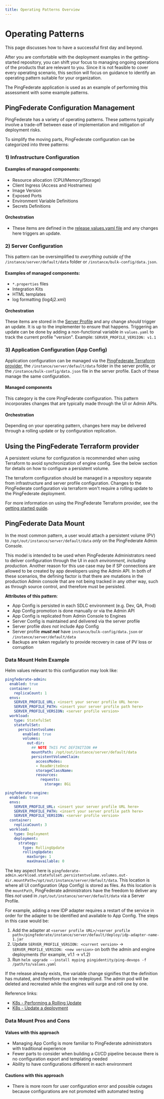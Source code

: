 ```yaml
---
title: Operating Patterns Overview
---
```

# Operating Patterns

This page discusses how to have a successful first day and beyond.

After you are comfortable with the deployment examples in the getting-started repository, you can shift your focus to managing ongoing operations of the products that are relevant to you. Since it is not feasible to cover every operating scenario, this section will focus on guidance to identify an operating pattern suitable for your organization.

The PingFederate application is used as an example of performing this assessment with some example patterns.

## PingFederate Configuration Management

PingFederate has a variety of operating patterns. These patterns typically involve a trade-off between ease of implementation and mitigation of deployment risks.

To simplify the moving parts, PingFederate configuration can be categorized into three patterns:

### 1) Infrastructure Configuration

#### Examples of managed components:
  -  Resource allocation (CPU/Memory/Storage)
  -  Client Ingress (Access and Hostnames)
  -  Image Version
  -  Exposed Ports
  -  Environment Variable Definitions
  -  Secrets Definitions

#### Orchestration
 - These items are defined in the [release values.yaml file](https://helm.sh/docs/chart_template_guide/values_files/) and any changes here triggers an update.

### 2) Server Configuration

This pattern can be oversimplified to _everything outside of_ the `/instance/server/default/data` folder or `/instance/bulk-config/data.json`.
#### Examples of managed components:

  - `*.properties` files
  - Integration Kits
  - HTML templates
  - log formatting (log4j2.xml)

#### Orchestration
These items are stored in the [Server Profile](../how-to/containerAnatomy.md) and any change _should_ trigger an update. It is up to the implementer to ensure that happens. Triggering an update can be done by adding a non-functional variable in `values.yaml` to track the current profile "version". Example: `SERVER_PROFILE_VERSION: v1.1`

### 3) Application Configuration (App Config)

Application configuration can be managed via the [PingFederate Terraform provider](https://terraform.pingidentity.com/getting-started/pingfederate/), the `/instance/server/default/data` folder in the server profile, or the `/instance/bulk-config/data.json` file in the server profile. Each of these manage the same configuration.

#### Managed components

This category is the core PingFederate configuration. This pattern incorporates changes that are typically made through the UI or Admin APIs.

#### Orchestration
Depending on your operating pattern, changes here may be delivered through a rolling update or by configuration replication.

## Using the PingFederate Terraform provider

A persistent volume for configuration is recommended when using Terraform to avoid synchronization of engine config. See the below section for details on how to configure a persistent volume.

The terraform configuration should be managed in a repository separate from infrastructure and server profile configuration. Changes to the PingFederate configuration via terraform won't require a rolling update to the PingFederate deployment.

For more information on using the PingFederate Terraform provider, see the [getting started guide](https://terraform.pingidentity.com/getting-started/pingfederate/).

## PingFederate Data Mount

In the most common pattern, a user would attach a persistent volume (PV) to `/opt/out/instance/server/default/data` _only_ on the PingFederate Admin Console.

This model is intended to be used when PingFederate Administrators need to deliver configuration through the UI in _each environment, including production_. Another reason for this use case may be if SP connections are allowed to be created by app developers using the Admin API. In both of these scenarios, the defining factor is that there are mutations in the production Admin console that are not being tracked in any other way, such as through source control, and therefore must be persisted.

**Attributes of this pattern**:

- App Config is persisted in each SDLC environment (e.g. Dev, QA, Prod)
- App Config promotion is done manually or via the Admin API
- App Config is replicated from Admin Console to Engines
- Server Config is maintained and delivered via the server profile
- Server profile _does not_ include App Config
- Server profile **_must not_** have `instance/bulk-config/data.json` or `/instance/server/default/data`
- Backups are taken regularly to provide recovery in case of PV loss or corruption

### Data Mount Helm Example

Helm values relevant to this configuration may look like:

  ```yaml
  pingfederate-admin:
    enabled: true
    container:
      replicaCount: 1
    envs:
      SERVER_PROFILE_URL: <insert your server profile URL here>
      SERVER_PROFILE_PATH: <insert your server profile path here>
      SERVER_PROFILE_VERSION: <server profile version>
    workload:
      type: StatefulSet
      statefulSet:
        persistentvolume:
          enabled: true
          volumes:
            out-dir:
              ## NOTE THIS PVC DEFINITION ##
              mountPath: /opt/out/instance/server/default/data
              persistentVolumeClaim:
                accessModes:
                - ReadWriteOnce
                storageClassName:
                resources:
                  requests:
                    storage: 8Gi

  pingfederate-engine:
    enabled: true
    envs:
      SERVER_PROFILE_URL: <insert your server profile URL here>
      SERVER_PROFILE_PATH: <insert your server profile path here>
      SERVER_PROFILE_VERSION: <server profile version>
    container:
      replicaCount: 3
    workload:
      type: Deployment
      deployment:
        strategy:
          type: RollingUpdate
          rollingUpdate:
            maxSurge: 1
            maxUnavailable: 0
  ```

The key aspect here is `pingfederate-admin.workload.statefulset.persistentvolume.volumes.out-dir.mountPath=/opt/out/instance/server/default/data`. This location is where all UI configuration (App Config) is stored as files. As this location is the `mountPath`, PingFederate administrators have the freedom to deliver any files _not_ used in `/opt/out/instance/server/default/data` via a Server Profile.

For example, adding a new IDP adapter requires a restart of the service in order for the adapter to be identified and available to App Config. The steps in this case would be:

1. Add the adapter at `<server profile URL>/<server profile path>/pingfederate/instance/server/default/deploy/idp-adapter-name-1.jar`
1. Update `SERVER_PROFILE_VERSION: <current version>` -> `SERVER_PROFILE_VERSION: <new version>` on both the admin and engine deployments (for example, v1.1 -> v1.2)
1. Run `helm upgrade --install myping pingidentity/ping-devops -f /path/to/values.yaml`

If the release already exists, the variable change signifies that the definition has mutated, and therefore must be redeployed. The admin pod will be deleted and recreated while the engines will surge and roll one by one.

Reference links:

- [K8s - Performing a Rolling Update](https://kubernetes.io/docs/tutorials/kubernetes-basics/update/update-intro/)
- [K8s - Update a deployment](https://kubernetes.io/docs/concepts/workloads/controllers/deployment/#updating-a-deployment)

### Data Mount Pros and Cons

#### Values with this approach

- Managing App Config is more familiar to PingFederate administrators with traditional experience
- Fewer parts to consider when building a CI/CD pipeline because there is no configuration export and templating needed
- Ability to have configurations different in each environment

#### Cautions with this approach

- There is more room for user configuration error and possible outages because configurations are not promoted with automated testing
